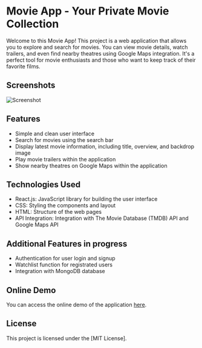# Movie App - Your Private Movie Collection

Welcome to this Movie App! This project is a web application that allows you to explore and search for movies. You can view movie details, watch trailers, and even find nearby theatres using Google Maps integration. It's a perfect tool for movie enthusiasts and those who want to keep track of their favorite films.

## Screenshots

![Screenshot](src/screenshots/Movie-App.png)

## Features

- Simple and clean user interface
- Search for movies using the search bar
- Display latest movie information, including title, overview, and backdrop image
- Play movie trailers within the application
- Show nearby theatres on Google Maps within the application

## Technologies Used

- React.js: JavaScript library for building the user interface
- CSS: Styling the components and layout
- HTML: Structure of the web pages
- API Integration: Integration with The Movie Database (TMDB) API and Google Maps API

## Additional Features in progress

- Authentication for user login and signup
- Watchlist function for registrated users
- Integration with MongoDB database

## Online Demo

You can access the online demo of the application [here](http://movie.wlkevin.com/).

## License

This project is licensed under the [MIT License].
